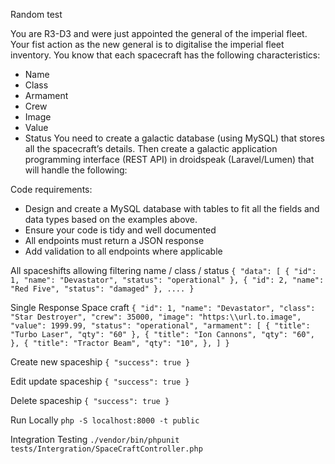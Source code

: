Random test

You are R3-D3 and were just appointed the general of the imperial fleet. Your fist action as the new
general is to digitalise the imperial fleet inventory.
You know that each spacecraft has the following characteristics:
- Name
- Class
- Armament
- Crew
- Image
- Value
- Status
You need to create a galactic database (using MySQL) that stores all the spacecraft’s details.
Then create a galactic application programming interface (REST API) in droidspeak (Laravel/Lumen)
that will handle the following:

Code requirements:
* Design and create a MySQL database with tables to fit all the fields and data types based on
the examples above.
* Ensure your code is tidy and well documented
* All endpoints must return a JSON response
* Add validation to all endpoints where applicable



All spaceshifts allowing filtering name / class / status
`
{
 "data": [
 {
 "id": 1,
 "name": "Devastator",
 "status": "operational"
 },
 {
 "id": 2,
 "name": "Red Five",
 "status": "damaged"
 },
....
}
`


Single Response Space craft
`
{
 "id": 1,
 "name": "Devastator",
 "class": "Star Destroyer",
 "crew": 35000,
 "image": "https:\\url.to.image",
 "value": 1999.99,
 "status": "operational",
 "armament": [
 {
 "title": "Turbo Laser",
 "qty": "60"
 },
 {
 "title": "Ion Cannons",
 "qty": "60",
 },
 {
 "title": "Tractor Beam",
 "qty": "10",
 },
 ]
}
`

Create new spaceship
`
{
 "success": true
}
`

Edit update spaceship
`
{
 "success": true
}
`

Delete spaceship 
`
{
 "success": true
}
`

Run Locally 
`php -S localhost:8000 -t public`

Integration Testing 
`./vendor/bin/phpunit tests/Intergration/SpaceCraftController.php`
